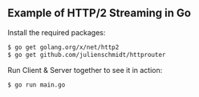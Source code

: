 ## Example of HTTP/2 Streaming in Go

Install the required packages:

```sh
$ go get golang.org/x/net/http2
$ go get github.com/julienschmidt/httprouter
```

Run Client & Server together to see it in action:

```sh
$ go run main.go
```
